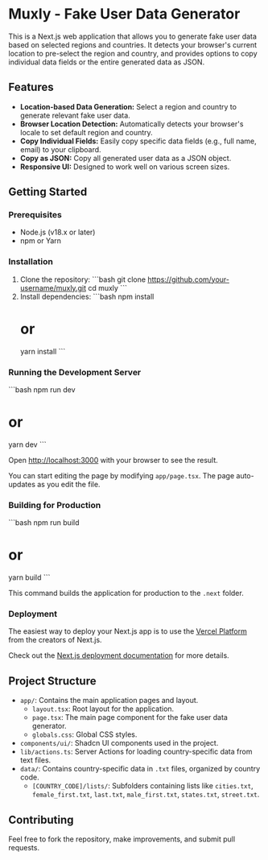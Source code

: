 # Muxly - Fake User Data Generator

This is a Next.js web application that allows you to generate fake user data based on selected regions and countries. It detects your browser's current location to pre-select the region and country, and provides options to copy individual data fields or the entire generated data as JSON.

## Features

-   **Location-based Data Generation:** Select a region and country to generate relevant fake user data.
-   **Browser Location Detection:** Automatically detects your browser's locale to set default region and country.
-   **Copy Individual Fields:** Easily copy specific data fields (e.g., full name, email) to your clipboard.
-   **Copy as JSON:** Copy all generated user data as a JSON object.
-   **Responsive UI:** Designed to work well on various screen sizes.

## Getting Started

### Prerequisites

-   Node.js (v18.x or later)
-   npm or Yarn

### Installation

1.  Clone the repository:
    \`\`\`bash
    git clone https://github.com/your-username/muxly.git
    cd muxly
    \`\`\`
2.  Install dependencies:
    \`\`\`bash
    npm install
    # or
    yarn install
    \`\`\`

### Running the Development Server

\`\`\`bash
npm run dev
# or
yarn dev
\`\`\`

Open [http://localhost:3000](http://localhost:3000) with your browser to see the result.

You can start editing the page by modifying `app/page.tsx`. The page auto-updates as you edit the file.

### Building for Production

\`\`\`bash
npm run build
# or
yarn build
\`\`\`

This command builds the application for production to the `.next` folder.

### Deployment

The easiest way to deploy your Next.js app is to use the [Vercel Platform](https://vercel.com/new?utm_medium=default-template&filter=next.js&utm_source=create-next-app&utm_campaign=create-next-app-readme) from the creators of Next.js.

Check out the [Next.js deployment documentation](https://nextjs.org/docs/deployment) for more details.

## Project Structure

-   `app/`: Contains the main application pages and layout.
    -   `layout.tsx`: Root layout for the application.
    -   `page.tsx`: The main page component for the fake user data generator.
    -   `globals.css`: Global CSS styles.
-   `components/ui/`: Shadcn UI components used in the project.
-   `lib/actions.ts`: Server Actions for loading country-specific data from text files.
-   `data/`: Contains country-specific data in `.txt` files, organized by country code.
    -   `[COUNTRY_CODE]/lists/`: Subfolders containing lists like `cities.txt`, `female_first.txt`, `last.txt`, `male_first.txt`, `states.txt`, `street.txt`.

## Contributing

Feel free to fork the repository, make improvements, and submit pull requests.
